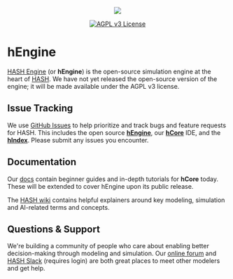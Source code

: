 <p align="center">
  <img src="https://github.com/hashintel/engine/blob/master/static/img/github-readme-header@2x.png">
</p>
<div align="center">
 <a href="https://github.com/hashintel/engine/blob/master/LICENSE"><img src="https://img.shields.io/badge/License-AGPL%20v3-blue.svg" alt="AGPL v3 License" /></a>
</div>

# hEngine
[HASH Engine](https://hash.ai/platform/engine?utm_medium=organic&utm_source=github_readme) (or **hEngine**) is the open-source simulation engine at the heart of [HASH](https://hash.ai/?utm_medium=organic&utm_source=github_readme). We have not yet released the open-source version of the engine; it will be made available under the AGPL v3 license.

## Issue Tracking
We use [GitHub Issues](https://github.com/hashintel/engine/issues?utm_medium=organic&utm_source=github_readme) to help prioritize and track bugs and feature requests for HASH. This includes the open source [**hEngine**](https://hash.ai/platform/engine?utm_medium=organic&utm_source=github_readme), our [**hCore**](https://hash.ai/platform/core?utm_medium=organic&utm_source=github_readme) IDE, and the [**hIndex**](https://hash.ai/platform/index?utm_medium=organic&utm_source=github_readme). Please submit any issues you encounter.

## Documentation
Our [docs](https://docs.hash.ai/?utm_medium=organic&utm_source=github_readme) contain beginner guides and in-depth tutorials for **hCore** today. These will be extended to cover hEngine upon its public release.

The [HASH wiki](https://hash.ai/wiki?utm_medium=organic&utm_source=github_readme) contains helpful explainers around key modeling, simulation and AI-related terms and concepts.

## Questions & Support
We're building a community of people who care about enabling better decision-making through modeling and simulation. Our [online forum](https://community.hash.ai/?utm_medium=organic&utm_source=github_readme) and [HASH Slack](https://hash.ai/slack?utm_medium=organic&utm_source=github_readme) (requires login) are both great places to meet other modelers and get help.
